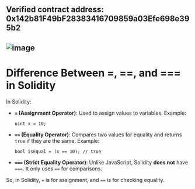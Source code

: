## Verified contract address: 0x142b81F49bF28383416709859a03Efe698e395b2
![image](https://github.com/user-attachments/assets/d42a5dcd-196f-409f-8dc2-830a8abcb780)
---
# Difference Between =, ==, and === in Solidity

In Solidity:

- **`=` (Assignment Operator)**: Used to assign values to variables. Example:
  ```solidity
  uint x = 10;
  ```

- **`==` (Equality Operator)**: Compares two values for equality and returns `true` if they are the same. Example:
  ```solidity
  bool isEqual = (x == 10); // true
  ```

- **`===` (Strict Equality Operator)**: Unlike JavaScript, Solidity **does not** have `===`. It only uses `==` for comparisons.

So, in Solidity, `=` is for assignment, and `==` is for checking equality.

